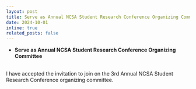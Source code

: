 ```yaml
---
layout: post
title: Serve as Annual NCSA Student Research Conference Organizing Committee
date: 2024-10-01
inline: true
related_posts: false
---
```


- **Serve as Annual NCSA Student Research Conference Organizing Committee**
<br/>
I have accepted the invitation to join on the 3rd Annual NCSA Student Research Conference organizing committee.

